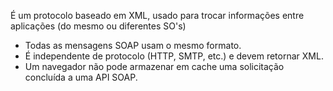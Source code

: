 É um protocolo baseado em XML, usado para trocar informações entre aplicações (do mesmo ou diferentes SO's)

- Todas as mensagens SOAP usam o mesmo formato.
- É independente de protocolo (HTTP, SMTP, etc.) e devem retornar XML.
- Um navegador não pode armazenar em cache uma solicitação concluída a uma API SOAP.
